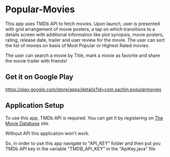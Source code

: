 # Popular-Movies

This app uses TMDb API to fetch movies. Upon launch, user is presented with grid arrangement of movie posters, a tap on which transitions to a details screen with additional information like plot synopsis, movie posters, rating, release date, trailer and user review for the movie. The user can sort the list of movies on basis of Most Popular or Highest Rated movies.

The user can search a movie by Title, mark a movie as favorite and share the movie trailer with friends!

## Get it on Google Play

https://play.google.com/store/apps/details?id=com.sachin.popularmovies

## Application Setup

To use this app, TMDb API is required. You can get it by registering on [The Movie Database](https://www.themoviedb.org/) site.

Without API this application won't work. 

So, in order to use this app navigate to "API_KEY" folder and then put you TMDb API key in the variable
"TMDB_API_KEY" in the "ApiKey.java" file

